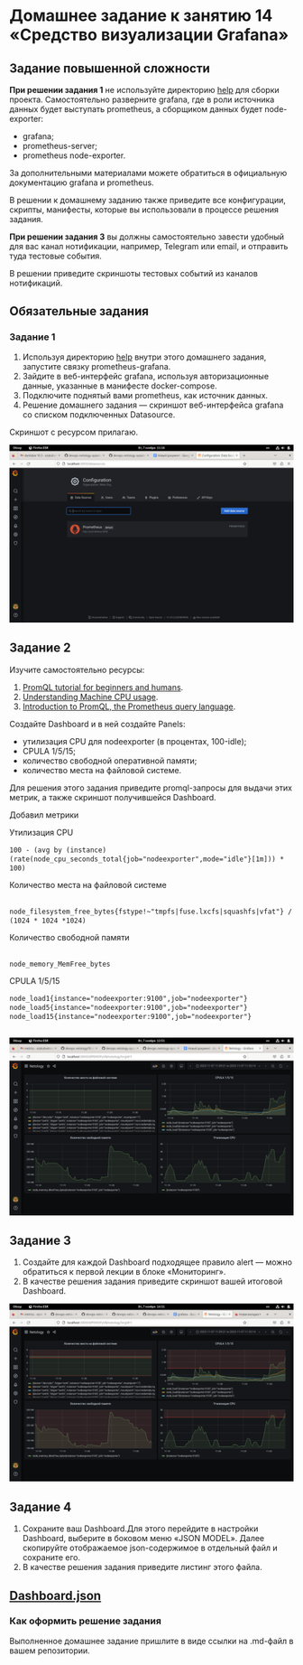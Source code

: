 # Домашнее задание к занятию 14 «Средство визуализации Grafana»

## Задание повышенной сложности

**При решении задания 1** не используйте директорию [help](./help) для сборки проекта. Самостоятельно разверните grafana, где в роли источника данных будет выступать prometheus, а сборщиком данных будет node-exporter:

- grafana;
- prometheus-server;
- prometheus node-exporter.

За дополнительными материалами можете обратиться в официальную документацию grafana и prometheus.

В решении к домашнему заданию также приведите все конфигурации, скрипты, манифесты, которые вы 
использовали в процессе решения задания.

**При решении задания 3** вы должны самостоятельно завести удобный для вас канал нотификации, например, Telegram или email, и отправить туда тестовые события.

В решении приведите скриншоты тестовых событий из каналов нотификаций.

## Обязательные задания

### Задание 1

1. Используя директорию [help](./help) внутри этого домашнего задания, запустите связку prometheus-grafana.
1. Зайдите в веб-интерфейс grafana, используя авторизационные данные, указанные в манифесте docker-compose.
1. Подключите поднятый вами prometheus, как источник данных.
1. Решение домашнего задания — скриншот веб-интерфейса grafana со списком подключенных Datasource.

Скриншот с ресурсом прилагаю.

![Prometheus](https://github.com/zatulik2606/Netology-devops/blob/screenshorts/prometheusdataresource.png)

## Задание 2

Изучите самостоятельно ресурсы:

1. [PromQL tutorial for beginners and humans](https://valyala.medium.com/promql-tutorial-for-beginners-9ab455142085).
1. [Understanding Machine CPU usage](https://www.robustperception.io/understanding-machine-cpu-usage).
1. [Introduction to PromQL, the Prometheus query language](https://grafana.com/blog/2020/02/04/introduction-to-promql-the-prometheus-query-language/).

Создайте Dashboard и в ней создайте Panels:

- утилизация CPU для nodeexporter (в процентах, 100-idle);
- CPULA 1/5/15;
- количество свободной оперативной памяти;
- количество места на файловой системе.






Для решения этого задания приведите promql-запросы для выдачи этих метрик, а также скриншот получившейся Dashboard.


Добавил метрики 

Утилизация CPU

~~~
100 - (avg by (instance) (rate(node_cpu_seconds_total{job="nodeexporter",mode="idle"}[1m])) * 100)

~~~


Количество места на файловой системе

~~~

node_filesystem_free_bytes{fstype!~"tmpfs|fuse.lxcfs|squashfs|vfat"} / (1024 * 1024 *1024)
~~~

Количество свободной памяти

~~~

node_memory_MemFree_bytes
~~~

CPULA 1/5/15

~~~
node_load1{instance="nodeexporter:9100",job="nodeexporter"}
node_load5{instance="nodeexporter:9100",job="nodeexporter"}
node_load15{instance="nodeexporter:9100",job="nodeexporter"}


~~~

![Dashboard](https://github.com/zatulik2606/Netology-devops/blob/screenshorts/dashboardmetrics.png)

## Задание 3

1. Создайте для каждой Dashboard подходящее правило alert — можно обратиться к первой лекции в блоке «Мониторинг».
1. В качестве решения задания приведите скриншот вашей итоговой Dashboard.

![Dashboardalert](https://github.com/zatulik2606/Netology-devops/blob/screenshorts/dashboardmetricsalert.png)

## Задание 4

1. Сохраните ваш Dashboard.Для этого перейдите в настройки Dashboard, выберите в боковом меню «JSON MODEL». Далее скопируйте отображаемое json-содержимое в отдельный файл и сохраните его.
1. В качестве решения задания приведите листинг этого файла.



[Dashboard.json](https://github.com/zatulik2606/Netology-devops/blob/main/Dashboard.json)
---

### Как оформить решение задания

Выполненное домашнее задание пришлите в виде ссылки на .md-файл в вашем репозитории.
